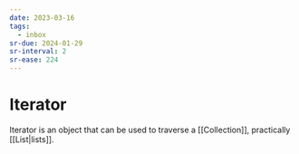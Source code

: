 ```yaml
---
date: 2023-03-16
tags:
  - inbox
sr-due: 2024-01-29
sr-interval: 2
sr-ease: 224
---
```


# Iterator

Iterator is an object that can be used to traverse a
[[Collection]], practically
[[List|lists]].
